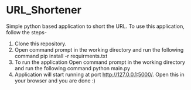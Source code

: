 # URL_Shortener
Simple python based application to short the URL.
 To use this application, follow the steps-
 1. Clone this repository.
 2. Open command prompt in the working directory and run the following command
     pip install -r requirments.txt
 3. To run the application Open command prompt in the working directory and run the following command 
     python main.py
 4. Application will start running at port http://127.0.0.1:5000/. Open this in your browser and you are done :)
